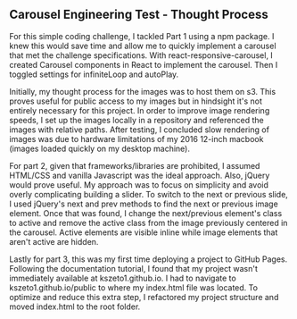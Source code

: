 ## Carousel Engineering Test - Thought Process

For this simple coding challenge, I tackled Part 1 using a npm package. I knew this would save time and allow me to quickly implement a carousel that met the challenge specifications. With react-responsive-carousel, I created Carousel components in React to implement the carousel. Then I toggled settings for infiniteLoop and autoPlay. 

Initially, my thought process for the images was to host them on s3. This proves useful for public access to my images but in hindsight it's not entirely necessary for this project. In order to improve image rendering speeds, I set up the images locally in a repository and referenced the images with relative paths. After testing, I concluded slow rendering of images was due to hardware limitations of my 2016 12-inch macbook (images loaded quickly on my desktop machine).

For part 2, given that frameworks/libraries are prohibited, I assumed HTML/CSS and vanilla Javascript was the ideal approach. Also, jQuery would prove useful. My approach was to focus on simplicity and avoid overly complicating building a slider. To switch to the next or previous slide, I used jQuery's next and prev methods to find the next or previous image element. Once that was found, I change the next/previous element's class to active and remove the active class from the image previously centered in the carousel. Active elements are visible inline while image elements that aren't active are hidden. 

Lastly for part 3, this was my first time deploying a project to GitHub Pages. Following the documentation tutorial, I found that my project wasn't immediately available at kszeto1.github.io. I had to navigate to kszeto1.github.io/public to where my index.html file was located. To optimize and reduce this extra step, I refactored my project structure and moved index.html to the root folder. 